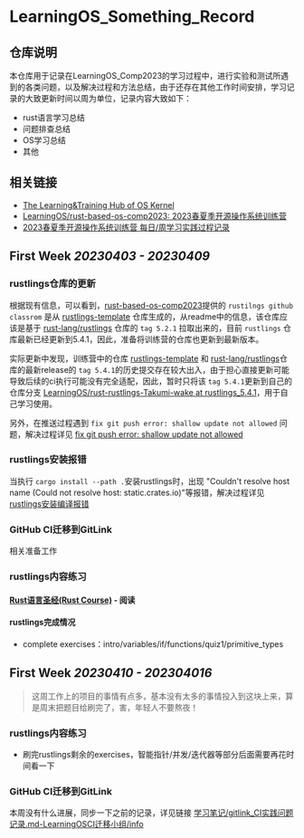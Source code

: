 # LearningOS_Something_Record

## 仓库说明

本仓库用于记录在LearningOS_Comp2023的学习过程中，进行实验和测试所遇到的各类问题，以及解决过程和方法总结，由于还存在其他工作时间安排，学习记录的大致更新时间以周为单位，记录内容大致如下：

- rust语言学习总结
- 问题排查总结
- OS学习总结
- 其他

## 相关链接

- [The Learning&amp;Training Hub of OS Kernel](https://github.com/LearningOS)
- [LearningOS/rust-based-os-comp2023: 2023春夏季开源操作系统训练营](https://github.com/LearningOS/rust-based-os-comp2023)
- [2023春夏季开源操作系统训练营 每日/周学习实践过程记录](https://github.com/LearningOS/rust-based-os-comp2023/discussions/170)

## First Week *20230403 - 20230409*

### rustlings仓库的更新

根据现有信息，可以看到，[rust-based-os-comp2023](https://github.com/LearningOS/rust-based-os-comp2023)提供的 `rustilngs github classrom` 是从 [rustlings-template](https://github.com/LearningOS/rustlings-template) 仓库生成的，从readme中的信息，该仓库应该是基于 [rust-lang/rustlings](https://github.com/rust-lang/rustlings) 仓库的 `tag 5.2.1` 拉取出来的，目前 `rustlings` 仓库最新已经更新到5.4.1，因此，准备将训练营的仓库也更新到最新版本。

实际更新中发现，训练营中的仓库 [rustlings-template](https://github.com/LearningOS/rustlings-template) 和 [rust-lang/rustlings](https://github.com/rust-lang/rustlings)仓库的最新release的 `tag 5.4.1`的历史提交存在较大出入，由于担心直接更新可能导致后续的ci执行可能没有完全适配，因此，暂时只将该 `tag 5.4.1`更新到自己的仓库分支 [LearningOS/rust-rustlings-Takumi-wake at rustlings_5.4.1](https://github.com/LearningOS/rust-rustlings-Takumi-wake/tree/rustlings_5.4.1)，用于自己学习使用。

另外，在推送过程遇到 `fix git push error: shallow update not allowed` 问题，解决过程详见 [fix git push error: shallow update not allowed](./notedoc/fix_git_push_error_shallow_update_not_allowed.md)

### rustlings安装报错

当执行 `cargo install --path .`安装rustlings时，出现 "Couldn't resolve host name (Could not resolve host: static.crates.io)"等报错，解决过程详见 [rustlings安装编译报错](notedoc/rustlings安装编译报错.md)

### GitHub CI迁移到GitLink

相关准备工作

### rustlings内容练习

#### [Rust语言圣经(Rust Course)](https://course.rs/about-book.html) - 阅读

#### rustlings完成情况

- complete exercises：intro/variables/if/functions/quiz1/primitive_types

## First Week *20230410 - 202304016*

> 这周工作上的项目的事情有点多，基本没有太多的事情投入到这块上来，算是周末把题目给刷完了，害，年轻人不要熬夜！

### rustlings内容练习

- 刷完rustlings剩余的exercises，智能指针/并发/迭代器等部分后面需要再花时间看一下

### GitHub CI迁移到GitLink

本周没有什么进展，同步一下之前的记录，详见链接 [学习笔记/gitlink_CI实践问题记录.md-LearningOSCI迁移小组/info](https://gitlink.org.cn/hub2link/grp_info/tree/master/%E5%AD%A6%E4%B9%A0%E7%AC%94%E8%AE%B0%2Fgitlink_CI%E5%AE%9E%E8%B7%B5%E9%97%AE%E9%A2%98%E8%AE%B0%E5%BD%95.md)
